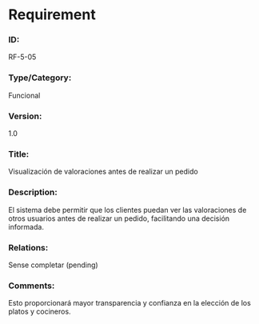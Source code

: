 
# Requirement
### ID: 
RF-5-05
### Type/Category: 
Funcional 
### Version: 
1.0
### Title: 
Visualización de valoraciones antes de realizar un pedido
### Description:
El sistema debe permitir que los clientes puedan ver las valoraciones de otros usuarios antes de realizar un pedido, facilitando una decisión informada.
### Relations: 
Sense completar (pending)
### Comments:
Esto proporcionará mayor transparencia y confianza en la elección de los platos y cocineros.
